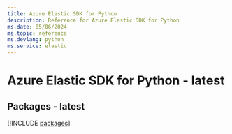 ```yaml
---
title: Azure Elastic SDK for Python
description: Reference for Azure Elastic SDK for Python
ms.date: 05/06/2024
ms.topic: reference
ms.devlang: python
ms.service: elastic
---
```

# Azure Elastic SDK for Python - latest
## Packages - latest
[!INCLUDE [packages](elastic-index.md)]